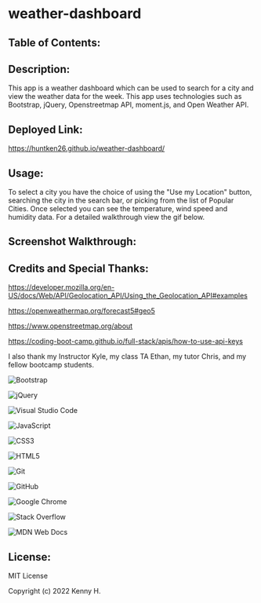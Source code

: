# weather-dashboard


## Table of Contents: 


## Description:

This app is a weather dashboard which can be used to search for a city and view the weather data for the week. This app uses technologies such as Bootstrap, jQuery, Openstreetmap API, moment.js, and Open Weather API.


## Deployed Link:

https://huntken26.github.io/weather-dashboard/

## Usage:
To select a city you have the choice of using the "Use my Location" button, searching the city in the search bar, or picking from the list of Popular Cities. Once selected you can see the temperature, wind speed and humidity data. For a detailed walkthrough view the gif below.


## Screenshot Walkthrough:


## Credits and Special Thanks:


 https://developer.mozilla.org/en-US/docs/Web/API/Geolocation_API/Using_the_Geolocation_API#examples 

https://openweathermap.org/forecast5#geo5

https://www.openstreetmap.org/about 

https://coding-boot-camp.github.io/full-stack/apis/how-to-use-api-keys

I also thank my Instructor Kyle, my class TA Ethan, my tutor Chris, and my fellow bootcamp students.


![Bootstrap](https://img.shields.io/badge/bootstrap-%23563D7C.svg?style=for-the-badge&logo=bootstrap&logoColor=white)

![jQuery](https://img.shields.io/badge/jquery-%230769AD.svg?style=for-the-badge&logo=jquery&logoColor=white)

![Visual Studio Code](https://img.shields.io/badge/Visual%20Studio%20Code-0078d7.svg?style=for-the-badge&logo=visual-studio-code&logoColor=white)

![JavaScript](https://img.shields.io/badge/javascript-%23323330.svg?style=for-the-badge&logo=javascript&logoColor=%23F7DF1E)

![CSS3](https://img.shields.io/badge/css3-%231572B6.svg?style=for-the-badge&logo=css3&logoColor=white)

![HTML5](https://img.shields.io/badge/html5-%23E34F26.svg?style=for-the-badge&logo=html5&logoColor=white)

![Git](https://img.shields.io/badge/git-%23F05033.svg?style=for-the-badge&logo=git&logoColor=white)

![GitHub](https://img.shields.io/badge/github-%23121011.svg?style=for-the-badge&logo=github&logoColor=white)

![Google Chrome](https://img.shields.io/badge/Google%20Chrome-4285F4?style=for-the-badge&logo=GoogleChrome&logoColor=white)

![Stack Overflow](https://img.shields.io/badge/-Stackoverflow-FE7A16?style=for-the-badge&logo=stack-overflow&logoColor=white)

![MDN Web Docs](https://img.shields.io/badge/MDN_Web_Docs-black?style=for-the-badge&logo=mdnwebdocs&logoColor=white)


## License:

MIT License

Copyright (c) 2022 Kenny H.

